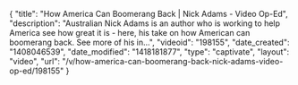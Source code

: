 {
    "title": "How America Can Boomerang Back | Nick Adams - Video Op-Ed",
    "description": "Australian Nick Adams is an author who is working to help America see how great it is - here, his take on how American can boomerang back. See more of his in...",
    "videoid": "198155",
    "date_created": "1408046539",
    "date_modified": "1418181877",
    "type": "captivate",
    "layout": "video",
    "url": "\/v\/how-america-can-boomerang-back-nick-adams-video-op-ed\/198155"
}